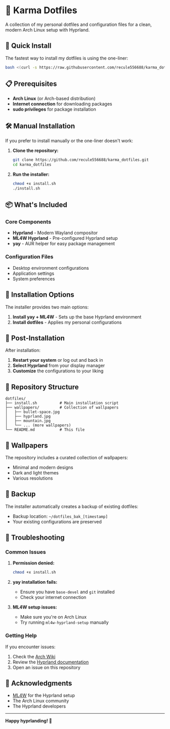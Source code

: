 # 🧠 Karma Dotfiles

A collection of my personal dotfiles and configuration files for a clean, modern Arch Linux setup with Hyprland.

## 🚀 Quick Install

The fastest way to install my dotfiles is using the one-liner:

```bash
bash <(curl -s https://raw.githubusercontent.com/recule556688/karma_dotfiles/main/install.sh)
```

## 📋 Prerequisites

- **Arch Linux** (or Arch-based distribution)
- **Internet connection** for downloading packages
- **sudo privileges** for package installation

## 🛠️ Manual Installation

If you prefer to install manually or the one-liner doesn't work:

1. **Clone the repository:**
   ```bash
   git clone https://github.com/recule556688/karma_dotfiles.git
   cd karma_dotfiles
   ```

2. **Run the installer:**
   ```bash
   chmod +x install.sh
   ./install.sh
   ```

## 📦 What's Included

### Core Components
- **Hyprland** - Modern Wayland compositor
- **ML4W Hyprland** - Pre-configured Hyprland setup
- **yay** - AUR helper for easy package management

### Configuration Files
- Desktop environment configurations
- Application settings
- System preferences

## 🎯 Installation Options

The installer provides two main options:

1. **Install yay + ML4W** - Sets up the base Hyprland environment
2. **Install dotfiles** - Applies my personal configurations

## 🔧 Post-Installation

After installation:

1. **Restart your system** or log out and back in
2. **Select Hyprland** from your display manager
3. **Customize** the configurations to your liking

## 📁 Repository Structure

```
dotfiles/
├── install.sh          # Main installation script
├── wallpapers/         # Collection of wallpapers
│   ├── bullet-space.jpg
│   ├── hyprland.jpg
│   ├── mountain.jpg
│   └── ... (more wallpapers)
└── README.md           # This file
```

## 🎨 Wallpapers

The repository includes a curated collection of wallpapers:
- Minimal and modern designs
- Dark and light themes
- Various resolutions

## 🔄 Backup

The installer automatically creates a backup of existing dotfiles:
- Backup location: `~/dotfiles_bak_[timestamp]`
- Your existing configurations are preserved

## 🐛 Troubleshooting

### Common Issues

1. **Permission denied:**
   ```bash
   chmod +x install.sh
   ```

2. **yay installation fails:**
   - Ensure you have `base-devel` and `git` installed
   - Check your internet connection

3. **ML4W setup issues:**
   - Make sure you're on Arch Linux
   - Try running `ml4w-hyprland-setup` manually

### Getting Help

If you encounter issues:
1. Check the [Arch Wiki](https://wiki.archlinux.org/)
2. Review the [Hyprland documentation](https://wiki.hyprland.org/)
3. Open an issue on this repository

## 🙏 Acknowledgments

- [ML4W](https://github.com/MatthiasLee/ML4W) for the Hyprland setup
- The Arch Linux community
- The Hyprland developers

---

**Happy hyprlanding! 🎉** 